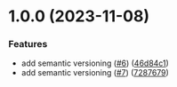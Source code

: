 # 1.0.0 (2023-11-08)


### Features

* add semantic versioning ([#6](https://github.com/OutlierVentures/arweave-bundler/issues/6)) ([46d84c1](https://github.com/OutlierVentures/arweave-bundler/commit/46d84c133cd6b5a311f32e0d051c3fe72d770792))
* add semantic versioning ([#7](https://github.com/OutlierVentures/arweave-bundler/issues/7)) ([7287679](https://github.com/OutlierVentures/arweave-bundler/commit/728767917800dc3e89a8dac77d78a21bf565bfed))
